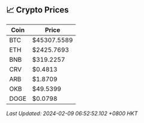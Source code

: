 ## 📈 Crypto Prices

| Coin | Price |
| ---- | ----- |
| BTC | $45307.5589 |
| ETH | $2425.7693 |
| BNB | $319.2257 |
| CRV | $0.4813 |
| ARB | $1.8709 |
| OKB | $49.5399 |
| DOGE | $0.0798 |

_Last Updated: 2024-02-09 06:52:52.102 +0800 HKT_